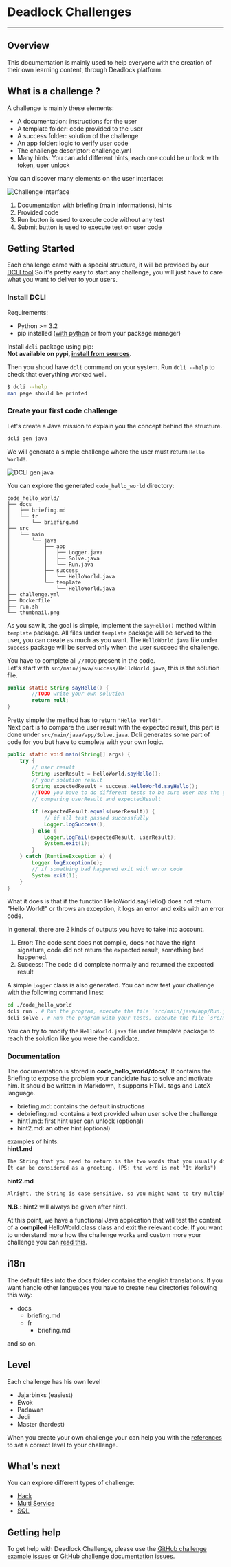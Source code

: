 # Deadlock Challenges

---

## Overview

This documentation is mainly used to help everyone with the creation of their own learning content, through Deadlock platform.

## What is a challenge ?
A challenge is mainly these elements:

* A documentation: instructions for the user
* A template folder: code provided to the user
* A success folder: solution of the challenge
* An app folder: logic to verify user code
* The challenge descriptor: challenge.yml
* Many hints: You can add different hints, each one could be unlock with token, user unlock 

You can discover many elements on the user interface:

![Challenge interface](img/challenge-interface.png)

1. Documentation with briefing (main informations), hints
2. Provided code
3. Run button is used to execute code without any test
4. Submit button is used to execute test on user code

## Getting Started
Each challenge came with a special structure, it will be provided by our [DCLI tool](https://github.com/deadlock-resources/dcli)
So it's pretty easy to start any challenge, you will just have to care what you want to deliver to your users.

### Install DCLI
Requirements:

* Python >= 3.2
* pip installed ([with python](https://pip.pypa.io/en/stable/installing/) or from your package manager)

Install `dcli` package using pip:  
**Not available on pypi, [install from sources](https://github.com/deadlock-resources/dcli#install-from-sources).**

Then you shoud have `dcli` command on your system. Run `dcli --help` to check that everything worked well.
``` bash
$ dcli --help
man page should be printed
```

### Create your first code challenge
Let's create a Java mission to explain you the concept behind the structure.
```bash
dcli gen java
```
We will generate a simple challenge where the user must return `Hello World!`.

![DCLI gen java](img/dcli-gen-java.gif)

You can explore the generated `code_hello_world` directory:
```
code_hello_world/
├── docs
│   ├── briefing.md
│   └── fr
│       └── briefing.md
├── src
│   └── main
│       └── java
│           ├── app
│           │   ├── Logger.java
│           │   ├── Solve.java
│           │   └── Run.java
│           ├── success
│           │   └── HelloWorld.java
│           └── template
│               └── HelloWorld.java
├── challenge.yml
├── Dockerfile
├── run.sh
└── thumbnail.png

```

As you saw it, the goal is simple, implement the `sayHello()` method within `template` package.
All files under `template` package will be served to the user, you can create as much as you want.
The `HelloWorld.java` file under `success` package will be served only when the user succeed the challenge.

You have to complete all `//TODO` present in the code.  
Let's start with `src/main/java/success/HelloWorld.java`, this is the solution file.  
```java
public static String sayHello() {
        //TODO write your own solution
        return null;
}
```
Pretty simple the method has to return `"Hello World!"`.  
Next part is to compare the user result with the expected result, this part is done under `src/main/java/app/Solve.java`.
Dcli generates some part of code for you but have to complete with your own logic.
``` java
public static void main(String[] args) {
    try {
        // user result
        String userResult = HelloWorld.sayHello();
        // your solution result
        String expectedResult = success.HelloWorld.sayHello();
        //TODO you have to do different tests to be sure user has the good solution.
        // comparing userResult and expectedResult

        if (expectedResult.equals(userResult)) {
            // if all test passed successfully
            Logger.logSuccess();
        } else {
            Logger.logFail(expectedResult, userResult);
            System.exit(1);
        }
    } catch (RuntimeException e) {
        Logger.logException(e);
        // if something bad happened exit with error code
        System.exit(1);
    }
}
```
What it does is that if the function HelloWorld.sayHello() does not return "Hello World!" or throws an exception,
it logs an error and exits with an error code.

In general, there are 2 kinds of outputs you have to take into account.

1. Error: The code sent does not compile, does not have the right signature, code did not return the expected result, something bad happened.
2. Success: The code did complete normally and returned the expected result

A simple `Logger` class is also generated. You can now test your challenge with the following command lines:
```bash
cd ./code_hello_world
dcli run . # Run the program, execute the file `src/main/java/app/Run.java`
dcli solve . # Run the program with your tests, execute the file `src/main/java/app/Solve.java`
```
You can try to modify the `HelloWorld.java` file under template package to reach the solution like you were the candidate.

### Documentation
The documentation is stored in **code_hello_world/docs/**.
It contains the Briefing to expose the problem your candidate has to solve and motivate him.
It should be written in Markdown, it supports HTML tags and LateX language.

* briefing.md: contains the default instructions
* debriefing.md: contains a text provided when user solve the challenge
* hint1.md: first hint user can unlock (optional)
* hint2.md: an other hint (optional)

examples of hints:  
**hint1.md**
```Markdown
The String that you need to return is the two words that you usually display when you start learning a language for instance.
It can be considered as a greeting. (PS: the word is not "It Works")
```

**hint2.md**
```Markdown
Alright, the String is case sensitive, so you might want to try multiple cases. Also, we were very emotional when we wrote this challenge, and decided to end the phrase with a "!"
```

**N.B.:** hint2 will always be given after hint1.

At this point, we have a functional Java application that will test the content of a **compiled** HelloWorld.class class and exit the relevant code.
If you want to understand more how the challenge works and custom more your challenge you can [read this](how-does-it-work.md).


## i18n
The default files into the docs folder contains the english translations.
If you want handle other languages you have to create new directories following this way:

* docs
    * briefing.md
    * fr
        * briefing.md

and so on.

## Level
Each challenge has his own level

 - Jajarbinks (easiest)
 - Ewok
 - Padawan
 - Jedi
 - Master (hardest)  

When you create your own challenge your can help you with the [references](./reference.md) to set a correct level
to your challenge.

## What's next
You can explore different types of challenge:

* [Hack](challenge-types/hack.md)
* [Multi Service](challenge-types/multi-service.md)
* [SQL](challenge-types/sql.md)


## Getting help
To get help with Deadlock Challenge, please use the [GitHub challenge example issues](https://github.com/deadlock-resources/challenge-examples/issues) or [GitHub challenge documentation issues](https://github.com/deadlock-resources/challenge-documentation/issues).